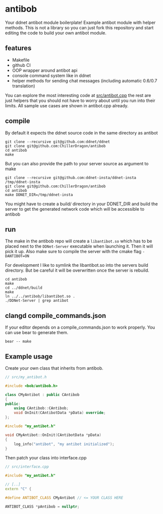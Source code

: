# antibob

Your ddnet antibot module boilerplate! Example antibot module with helper methods.
This is not a library so you can just fork this repository and start editing the code
to build your own antibot module.

## features

- Makefile
- github CI
- OOP wrapper around antibot api
- console command system like in ddnet
- helper methods for sending chat messages (including automatic 0.6/0.7 translation)

You can explore the most interesting code at [src/antibot.cpp](https://github.com/ChillerDragon/antibob/blob/master/src/bob/antibob.cpp)
the rest are just helpers that you should not have to worry about until you run into their limits.
All sample use cases are shown in antibot.cpp already.

## compile

By default it expects the ddnet source code in the same
directory as antibot

```
git clone --recursive git@github.com:ddnet/ddnet
git clone git@github.com:ChillerDragon/antibob
cd antibob
make
```

But you can also provide the path to your server source as argument to make

```
git clone --recursive git@github.com:ddnet-insta/ddnet-insta /tmp/ddnet-insta
git clone git@github.com:ChillerDragon/antibob
cd antibob
make DDNET_DIR=/tmp/ddnet-insta
```

You might have to create a build/ directory in your DDNET_DIR
and build the server to get the generated network code which will
be accessible to antibob

## run

The make in the antibob repo will create a ``libantibot.so``
which has to be placed next to the ``DDNet-Server`` executable
when launching it. Then it will pick it up.
Also make sure to compile the server with the cmake flag
``-DANTIBOT=ON``

For development I like to symlink the libantibot.so into the servers build
directory. But be careful it will be overwritten once the server is rebuild.

```
cd antibob
make
cd ../ddnet/build
make
ln ../../antibob/libantibot.so .
./DDNet-Server | grep antibot
```

## clangd compile_commands.json

If your editor depends on a compile_commands.json to work properly.
You can use bear to generate them.

```
bear -- make
```

## Example usage

Create your own class that inherits from antibob.

```C++
// src/my_antibot.h

#include <bob/antibob.h>

class CMyAntibot : public CAntibob
{
public:
	using CAntibob::CAntibob;
	void OnInit(CAntibotData *pData) override;
};
```

```C++
#include "my_antibot.h"

void CMyAntibot::OnInit(CAntibotData *pData)
{
	log_info("antibot", "my antibot initialized");
}
```

Then patch your class into interface.cpp


```C++
// src/interface.cpp

#include "my_antibot.h"

// [..]
extern "C" {

#define ANTIBOT_CLASS CMyAntibot // <= YOUR CLASS HERE

ANTIBOT_CLASS *pAntibob = nullptr;
```

